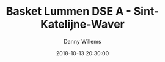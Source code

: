 ---
layout: album
title: Basket Lummen DSE A - Sint-Katelijne-Waver
description: Eerste competitie wedstrijd van onze Dames A.
date: 2018-10-13 20:30:00
cover: /albums/2018-10-13-Basket-Lummen-DSEA-Sint-Katelijne-Waver-DSEA/thumbnails/IMG_6412.jpg
author: Danny Willems
archived: true
pagination: 
  enabled: true
  images: true
  imageLayout: image
  itemsPerPage: 64
---